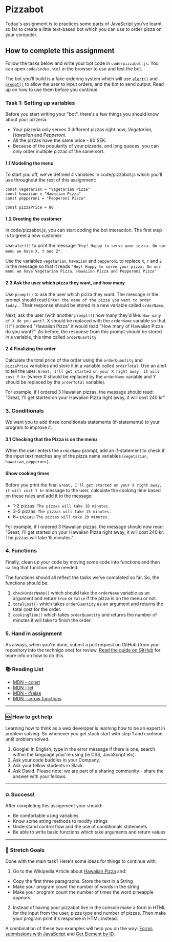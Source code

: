 # Pizzabot

Today's assignment is to practices some parts of JavaScript you've learnt so far to create a little text-based bot which you can use to order pizza on your computer.

## How to complete this assignment

Follow the tasks below and write your bot code in `code/pizzabot.js`. You can open `code/index.html` in the browser to use and test the bot.

The bot you'll build is a fake ordering system which will use [`alert()`](https://www.w3schools.com/jsref/met_win_alert.asp) and [`prompt()`](https://www.w3schools.com/jsref/met_win_prompt.asp) to allow the user to input orders, and the bot to send output. Read up on how to use them before you continue.

### Task 1: Setting up variables

Before you start writing your "bot", there's a few things you should know about your pizzeria:

- Your pizzeria only serves 3 different pizzas right now; _Vegetarian_, _Hawaiian_ and _Pepperoni_.
- All the pizzas have the same price - 80 SEK.
- Because of the popularity of your pizzeria, and long queues, you can only order multiple pizzas of the same sort.

#### 1.1 Modeling the menu

To start you off, we've defined 4 variables in code/pizzabot.js which you'll use throughout the rest of this assignment:

```
const vegetarian = "Vegetarian Pizza"
const hawaiian = "Hawaiian Pizza"
const pepperoni = "Pepperoni Pizza"

const pizzaPrice = 80
```

#### 1.2 Greeting the customer

In code/pizzabot.js, you can start coding the bot interaction. The first step is to greet a new customer.

Use `alert()` to print the message `"Hey! Happy to serve your pizza. On our menu we have X, Y and Z"`.

Use the variables `vegetarian`, `hawaiian` and `pepperoni` to replace `X`, `Y` and `Z` in the message so that it reads `"Hey! Happy to serve your pizza. On our menu we have Vegetarian Pizza, Hawaiian Pizza and Pepperoni Pizza"`

#### 2.3 Ask the user which pizza they want, and how many

Use `prompt()` to ask the user which pizza they want. The message in the prompt should read `Enter the name of the pizza you want to order today.`. Their response should be stored in a new variable called `orderName`.

Next, ask the user (with another `prompt()`) how many they'd like: `How many of X do you want?`. X should be replaced with the `orderName` variable so that it if I ordered "Hawaiian Pizza" it would read "How many of Hawaiian Pizza do you want?". As before, the response from this prompt should be stored in a variable, this time called `orderQuantity`

#### 2.4 Finalizing the order

Calculate the total price of the order using the `orderQuantity` and `pizzaPrice` variables and store it in a variable called `orderTotal`. Use an alert to tell the user: `Great, I'll get started on your X right away, it will cost Y kr` (where X should be replaced by the `orderName` variable and Y should be replaced by the `orderTotal` variable).

For example, if I ordered 3 Hawaiian pizzas, the message should read: "Great, I'll get started on your Hawaiian Pizza right away, it will cost 240 kr"

### 3. Conditionals

We want you to add three conditionals statements (if-statements) to your program to improve it.

#### 3.1 Checking that the Pizza is on the menu

When the user enters the `orderName` prompt, add an if-statement to check if the input text matches any of the pizza name variables (`vegetarian`, `hawaiian`, `pepperoni`).

#### Show cooking times

Before you print the final `Great, I'll get started on your X right away, it will cost Y kr` message to the user, calculate the cooking time based on these rules and add it to the message:

- 1-2 pizzas: `The pizzas will take 10 minutes.`
- 3-5 pizzas: `The pizzas will take 15 minutes.`
- 6+ pizzas: `The pizzas will take 20 minutes.`

For example, if I ordered 3 Hawaiian pizzas, the message should now read: "Great, I'll get started on your Hawaiian Pizza right away, it will cost 240 kr. The pizzas will take 15 minutes."

### 4. Functions

Finally, clean up your code by moving some code into functions and then calling that function when needed.

The functions should all reflect the tasks we've completed so far. So, the functions should be:

1. `checkOrderName()` which should take the `orderName` variable as an argument and return `true` or `false` if the pizza is on the menu or not.
1. `totalCost()` which takes `orderQuantity` as an argument and returns the total cost for the order.
1. `cookingTime()` which takes `orderQuantity` and returns the number of minutes it will take to finish the order.

### 5. Hand in assignment

As always, when you're done, submit a pull request on GitHub (from your repository into the technigo one) for review. [Read the guide on GitHub](https://guides.github.com/activities/forking/) for more info on how to do this.

### :books: Reading List

- [MDN - const](https://developer.mozilla.org/en-US/docs/Web/JavaScript/Reference/Statements/const)
- [MDN - let](https://developer.mozilla.org/en-US/docs/Web/JavaScript/Reference/Statements/let)
- [MDN - if/else](https://developer.mozilla.org/en-US/docs/Web/JavaScript/Reference/Statements/if...else)
- [MDN - arrow functions](https://developer.mozilla.org/en-US/docs/Web/JavaScript/Reference/Functions/Arrow_functions)

---

### :sos: How to get help

Learning how to think as a web developer is learning how to be an expert in problem solving. So whenever you get stuck start with step 1 and continue until problem solved.

1. Google! In English, type in the error message if there is one, search within the language your're using (ie CSS, JavaScript etc).
2. Ask your code buddies in your Company.
3. Ask your fellow students in Slack.
4. Ask David. Please note: we are part of a sharing community - share the answer with your fellows.

---

### :boom: Success!

After completing this assignment your should:

- Be comfortable using variables
- Know some string methods to modify strings
- Understand control flow and the use of conditionals statements
- Be able to write basic functions which take arguments and return values

---

### :runner: Stretch Goals

Done with the main task? Here's some ideas for things to continue with:

1. Go to the Wikipedia Article about [Hawaiian Pizza](https://en.wikipedia.org/wiki/Hawaiian_pizza) and:

- Copy the first three paragraphs. Store the text in a String
- Make your program count the number of words in the string
- Make your program count the number of times the word pineapple appears.

2. Instead of having your pizzabot live in the console make a form in HTML for the input from the user, pizza type and number of pizzas. Then make your program print it's response in HTML instead.

A combination of these two examples will help you on the way: [Forms submissions with JavaScript](https://www.w3schools.com/js/tryit.asp?filename=tryjs_form_submit) and [Get Element by ID](https://www.w3schools.com/js/exercise.asp?filename=exercise_arrays4).
